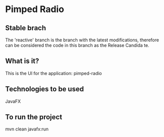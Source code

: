 # Pimped Radio
Stable brach
------------
The 'reactive' branch is the branch with the latest modifications, therefore can be considered the code in this branch as the Release Candida
te.

What is it?
-----------
This is the UI for the application: pimped-radio

Technologies to be used
-----------------------
JavaFX

To run the project
------------------
mvn clean javafx:run
 
